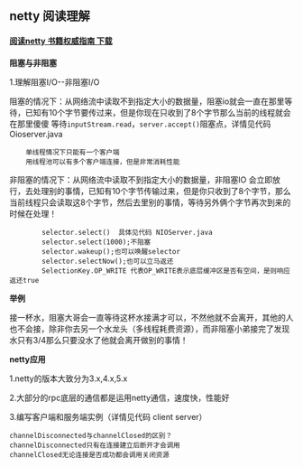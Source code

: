 ## netty 阅读理解


#### [阅读netty 书籍权威指南 下载](/docs/netty.pdf)

**阻塞与非阻塞**

1.理解阻塞I/O--非阻塞I/O

阻塞的情况下：从网络流中读取不到指定大小的数据量，阻塞io就会一直在那里等待，已知有10个字节要传过来，但是你现在只收到了8个字节那么当前的线程就会在那里傻傻
等待`inputStream.read`，`server.accept()`阻塞点，详情见代码Oioserver.java

        单线程情况下只能有一个客户端
        用线程池可以有多个客户端连接，但是非常消耗性能

非阻塞的情况下：从网络流中读取不到指定大小的数据量，非阻塞IO 会立即放行，去处理别的事情，已知有10个字节传输过来，但是你只收到了8个字节，那么
当前线程只会读取这8个字节，然后去里别的事情，等待另外俩个字节再次到来的时候在处理！

            selector.select()  具体见代码 NIOServer.java
            selector.select(1000);不阻塞
            selector.wakeup();也可以唤醒selector
            selector.selectNow();也可以立马返还
            SelectionKey.OP_WRITE 代表OP_WRITE表示底层缓冲区是否有空间，是则响应返还true

**举例**

接一杯水，阻塞大哥会一直等待这杯水接满才可以，不然他就不会离开，其他的人也不会接，除非你去另一个水龙头（多线程耗费资源），而非阻塞小弟接完了发现
水只有3/4那么只要没水了他就会离开做别的事情！

**netty应用**

1.netty的版本大致分为3.x,4.x,5.x 

2.大部分的rpc底层的通信都是运用netty通信，速度快，性能好

3.编写客户端和服务端实例（详情见代码 client server）

    channelDisconnected与channelClosed的区别？
    channelDisconnected只有在连接建立后断开才会调用
    channelClosed无论连接是否成功都会调用关闭资源
